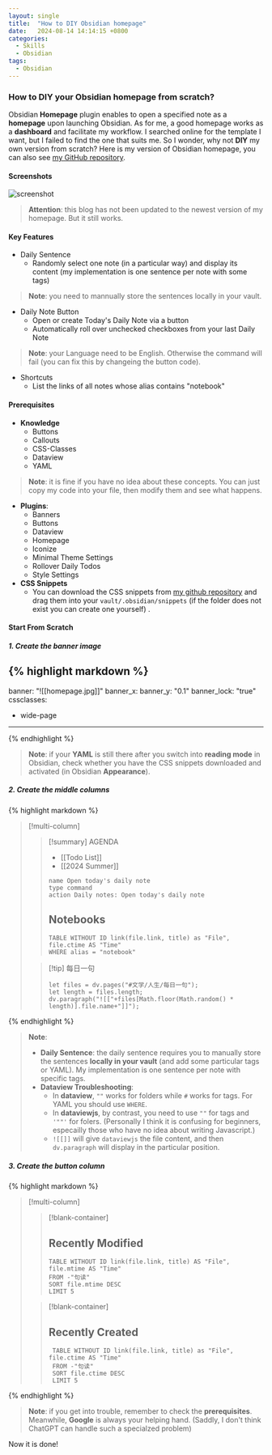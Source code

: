 ```yaml
---
layout: single
title:  "How to DIY Obsidian homepage"
date:   2024-08-14 14:14:15 +0800
categories:
  - Skills
  - Obsidian
tags:
  - Obsidian
---
```

### How to DIY your Obsidian homepage from scratch?
Obsidian **Homepage** plugin enables to open a specified note as a **homepage** upon launching Obsidian. 
As for me, a good homepage works as a **dashboard** and facilitate my workflow. I searched online for the template I want, but I failed to find the one that suits me. So I wonder, why not **DIY** my own version from scratch? 
Here is my version of Obsidian homepage, you can also see [my GitHub repository](https://github.com/Ghost04718/Obsidian-Homepage).

#### Screenshots
![screenshot](/images/obsidian-homepage-dark.png)
> **Attention**: this blog has not been updated to the newest version of my homepage. But it still works.

#### Key Features
- Daily Sentence
    - Randomly select one note (in a particular way) and display its content (my implementation is one sentence per note with some tags)
> **Note**: you need to mannually store the sentences locally in your vault.
- Daily Note Button
    - Open or create Today's Daily Note via a button
    - Automatically roll over unchecked checkboxes from your last Daily Note
> **Note**: your Language need to be English. Otherwise the command will fail (you can fix this by changeing the button code).
- Shortcuts
    - List the links of all notes whose alias contains "notebook"

#### Prerequisites
- **Knowledge**
    - Buttons
    - Callouts
    - CSS-Classes
    - Dataview
    - YAML
> **Note**: it is fine if you have no idea about these concepts. You can just copy my code into your file, then modify them and see what happens.
- **Plugins**:
    - Banners
    - Buttons
    - Dataview
    - Homepage
    - Iconize
    - Minimal Theme Settings
    - Rollover Daily Todos
    - Style Settings
- **CSS Snippets**
    - You can download the CSS snippets from [my github repository](https://github.com/Ghost04718/Obsidian-Homepage/tree/main/snippets) and drag them into your `vault/.obsidian/snippets` (if the folder does not exist you can create one yourself) .

#### Start From Scratch
##### 1. Create the banner image
{% highlight markdown %}
---
banner: "![[homepage.jpg]]"
banner_x: 
banner_y: "0.1"
banner_lock: "true"
cssclasses:
  - wide-page
---
{% endhighlight %}
> **Note**: if your **YAML** is still there after you switch into **reading mode** in Obsidian, check whether you have the CSS snippets downloaded and activated (in Obsidian **Appearance**). 

##### 2. Create the middle columns
{% highlight markdown %}
> [!multi-column]
>> [!summary] AGENDA
>> - [[Todo List]]
>> - [[2024 Summer]]
>> ```button
>> name Open today's daily note
>> type command
>> action Daily notes: Open today's daily note
>> ```
>> ## Notebooks
>> ```dataview
>> TABLE WITHOUT ID link(file.link, title) as "File", file.ctime AS "Time"
>> WHERE alias = "notebook"
>> ```
>
>> [!tip] 每日一句
>> ```dataviewjs
>> let files = dv.pages("#文学/人生/每日一句");
>> let length = files.length;
>> dv.paragraph("![["+files[Math.floor(Math.random() * length)].file.name+"]]");
>> ```
>
{% endhighlight %}
> **Note**: 
> - **Daily Sentence**: the daily sentence requires you to manually store the sentences **locally in your vault** (and add some particular tags or YAML). My implementation is one sentence per note with specific tags.
> - **Dataview Troubleshooting**:
>   - In **dataview**, `""` works for folders while `#` works for tags. For YAML you should use `WHERE`.
>   - In **dataviewjs**, by contrast, you need to use `""` for tags and `'""'` for folers. (Personally I think it is confusing for beginners, especailly those who have no idea about writing Javascript.)
>   - `![[]]` will give `dataviewjs` the file content, and then `dv.paragraph` will display in the particular position.

##### 3. Create the button column
{% highlight markdown %}
> [!multi-column]
>> [!blank-container]
>> ## Recently Modified 
>> ```dataview
>> TABLE WITHOUT ID link(file.link, title) AS "File", file.mtime AS "Time"
>> FROM -"句读"
>> SORT file.mtime DESC
>> LIMIT 5
>> ```
>
>> [!blank-container]
>>## Recently Created
>> ```dataview
>>  TABLE WITHOUT ID link(file.link, title) as "File", file.ctime AS "Time"
>>  FROM -"句读" 
>>  SORT file.ctime DESC 
>>  LIMIT 5
>> ```
>
{% endhighlight %}

> **Note**: if you get into trouble, remember to check the **prerequisites**. Meanwhile, **Google** is always your helping hand. (Saddly, I don't think ChatGPT can handle such a specialzed problem)

Now it is done!

